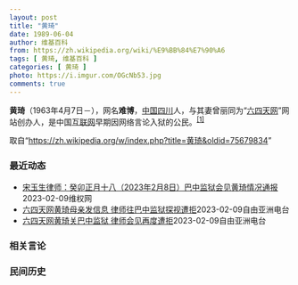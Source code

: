 ```yaml
---
layout: post
title: "黄琦"
date: 1989-06-04
author: 维基百科
from: https://zh.wikipedia.org/wiki/%E9%BB%84%E7%90%A6
tags: [ 黄琦, 维基百科 ]
categories: [ 黄琦 ]
photo: https://i.imgur.com/OGcNb53.jpg
comments: true
---
```

<div class="mw-parser-output">

<p><b>黄琦</b>（1963年4月7日<span class="useeditintro" title="Template:BLP editintro">－</span>），网名<b>难博</b>，<a href="/wiki/%E4%B8%AD%E8%8F%AF%E4%BA%BA%E6%B0%91%E5%85%B1%E5%92%8C%E5%9C%8B" class="mw-redirect" title="中華人民共和國">中国</a><a href="/wiki/%E5%9B%9B%E5%B7%9D" class="mw-redirect" title="四川">四川</a>人，与其妻曾丽同为“<a href="/wiki/%E5%85%AD%E5%9B%9B%E5%A4%A9%E7%BD%91" title="六四天网">六四天网</a>”网站创办人，是中国<a href="/wiki/%E4%BA%92%E8%81%94%E7%BD%91" title="互联网">互联网</a>早期因网络言论入狱的公民。<sup id="cite_ref-堅持普世價值_1-0" class="reference"><a href="#cite_note-堅持普世價值-1">[1]</a></sup>
</p>
</div><!--esi <esi:include src="/esitest-fa8a495983347898/content" /> --><noscript><img src="//zh.wikipedia.org/wiki/Special:CentralAutoLogin/start?type=1x1" alt="" title="" width="1" height="1" style="border: none; position: absolute;"></noscript>
<div class="printfooter" data-nosnippet="">取自“<a dir="ltr" href="https://zh.wikipedia.org/w/index.php?title=黄琦&amp;oldid=75679834">https://zh.wikipedia.org/w/index.php?title=黄琦&amp;oldid=75679834</a>”</div><div id="recent-news"><h3>最近动态</h3><ul><li><a href="https://nodebe4.github.io/waimei/2023-02-09/%E5%AE%8B%E7%8E%89%E7%94%9F%E5%BE%8B%E5%B8%88-%E7%99%B8%E5%8D%AF%E6%AD%A3%E6%9C%88%E5%8D%81%E5%85%AB-2023%E5%B9%B42%E6%9C%888%E6%97%A5-%E5%B7%B4%E4%B8%AD%E7%9B%91%E7%8B%B1%E4%BC%9A%E8%A7%81%E9%BB%84%E7%90%A6%E6%83%85%E5%86%B5%E9%80%9A%E6%8A%A5" title="宋玉生律师：癸卯正月十八（2023年2月8日）巴中监狱会见黄琦情况通报—— 春节前黄琦母亲希望我和蔺其磊能会见一下巴中监狱中服刑的儿子黄琦。虽然前两次都没有见到黄琦，这次会见恐怕也不容乐观，由于...">宋玉生律师：癸卯正月十八（2023年2月8日）巴中监狱会见黄琦情况通报</a><time>2023-02-09</time><a class="tag">维权网</a></li>
<li><a href="https://nodebe4.github.io/waimei/2023-02-09/%E5%85%AD%E5%9B%9B%E5%A4%A9%E7%BD%91%E9%BB%84%E7%90%A6%E6%AF%8D%E4%BA%B2%E5%8F%91%E4%BF%A1%E6%81%AF-%E5%BE%8B%E5%B8%88%E5%BE%80%E5%B7%B4%E4%B8%AD%E7%9B%91%E7%8B%B1%E6%8E%A2%E8%A7%86%E9%81%AD%E6%8B%92" title="六四天网黄琦母亲发信息 律师往巴中监狱探视遭拒—— 中国异议人士黄琦被以“泄密罪”判刑12年，入狱超过6年，但当局从未获准黄琦会见律师。黄琦的代理律师本周三到四川巴中监狱会见当事人，再一次遭狱方...">六四天网黄琦母亲发信息 律师往巴中监狱探视遭拒</a><time>2023-02-09</time><a class="tag">自由亚洲电台</a></li>
<li><a href="https://nodebe4.github.io/waimei/2023-02-09/%E5%85%AD%E5%9B%9B%E5%A4%A9%E7%BD%91%E9%BB%84%E7%90%A6%E5%85%B3%E5%B7%B4%E4%B8%AD%E7%9B%91%E7%8B%B1-%E5%BE%8B%E5%B8%88%E4%BC%9A%E8%A7%81%E5%86%8D%E5%BA%A6%E9%81%AD%E6%8B%92" title="六四天网黄琦关巴中监狱 律师会见再度遭拒—— 中国异议人士黄琦因“泄密罪”遭判刑12年，入狱超过6年。黄琦的代理律师本周三到四川巴中监狱会见当事人，又一次遭狱方拒绝。 &nbsp; 人权捍卫者黄琦狱中与母...">六四天网黄琦关巴中监狱 律师会见再度遭拒</a><time>2023-02-09</time><a class="tag">自由亚洲电台</a></li>
</ul></div><div id="open-opinion"><h3>相关言论</h3><ul></ul></div><div id="mjls-record"><h3>民间历史</h3><ul></ul></div>